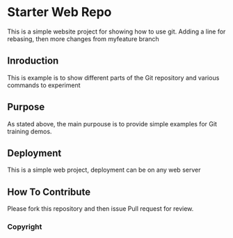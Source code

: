 # Starter Web Repo

This is a simple website project for
showing how to use git. Adding a line for rebasing, then
more changes from myfeature branch

## Inroduction

This is example is to show different parts
of the Git repository and various commands to experiment

## Purpose

As stated above, the main purpouse is to
provide simple examples for Git training demos.

## Deployment

This is a simple web project, deployment 
can be on any web server


## How To Contribute 

Please fork this repository and then issue Pull request
for review.

### Copyright
